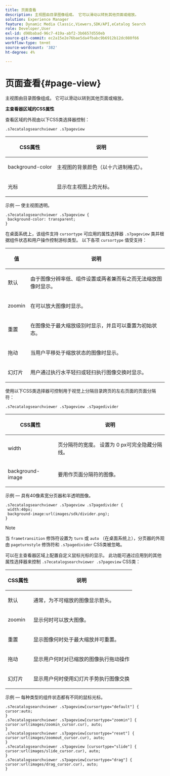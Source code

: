 ```yaml
---
title: 页面查看
description: 主视图由目录图像组成。 它可以滑动以转到其他页面或缩放。
solution: Experience Manager
feature: Dynamic Media Classic,Viewers,SDK/API,eCatalog Search
role: Developer,User
exl-id: d98babad-96c7-419a-abf2-3b6657d550eb
source-git-commit: ec2a15e2e76bae5da4fbabc9b6912b12dc080f66
workflow-type: tm+mt
source-wordcount: '382'
ht-degree: 4%

---
```


# 页面查看{#page-view}

主视图由目录图像组成。 它可以滑动以转到其他页面或缩放。

<!--<a id="section_061E550C1C1D4DB2BD663A898895B38C"></a>-->

**主查看器区域的CSS属性**

查看区域的外观由以下CSS类选择器控制：

```
.s7ecatalogsearchviewer .s7pageview
```

<table id="table_94EE3F5BBE4547C0B4943471CEE7EDE4"> 
 <thead> 
  <tr> 
   <th colname="col1" class="entry"> <p> CSS属性 </p> </th> 
   <th colname="col2" class="entry"> <p>说明 </p> </th> 
  </tr> 
 </thead>
 <tbody> 
  <tr> 
   <td colname="col1"> <p> <span class="codeph"> background-color </span> </p> </td> 
   <td colname="col2"> <p> 主视图的背景颜色（以十六进制格式）。 </p> </td> 
  </tr> 
  <tr> 
   <td colname="col1"> <p> <span class="codeph"> 光标 </span> </p> </td> 
   <td colname="col2"> <p>显示在主视图上的光标。 </p> </td> 
  </tr> 
 </tbody> 
</table>

示例 — 使主视图透明。

```
.s7ecatalogsearchviewer .s7pageview { 
 background-color: transparent; 
}
```

在桌面系统上，该组件支持 `cursortype` 可应用的属性选择器 `.s7pageview` 类并根据组件状态和用户操作控制游标类型。 以下各项 `cursortype` 值受支持：

<table id="table_45B83F6CCDE84C36B0E087CA9144BFE6"> 
 <thead> 
  <tr> 
   <th colname="col1" class="entry"> <p>值 </p> </th> 
   <th colname="col2" class="entry"> <p>说明 </p> </th> 
  </tr> 
 </thead>
 <tbody> 
  <tr> 
   <td colname="col1"> <p> <span class="codeph"> 默认 </span> </p> </td> 
   <td colname="col2"> <p>由于图像分辨率低、组件设置或两者兼而有之而无法缩放图像时显示。 </p> </td> 
  </tr> 
  <tr> 
   <td colname="col1"> <p> <span class="codeph"> zoomin </span> </p> </td> 
   <td colname="col2"> <p>在可以放大图像时显示。 </p> </td> 
  </tr> 
  <tr> 
   <td colname="col1"> <p> <span class="codeph"> 重置 </span> </p> </td> 
   <td colname="col2"> <p>在图像处于最大缩放级别时显示，并且可以重置为初始状态。 </p> </td> 
  </tr> 
  <tr> 
   <td colname="col1"> <p> <span class="codeph"> 拖动 </span> </p> </td> 
   <td colname="col2"> <p>当用户平移处于缩放状态的图像时显示。 </p> </td> 
  </tr> 
  <tr> 
   <td colname="col1"> <p> <span class="codeph"> 幻灯片 </span> </p> </td> 
   <td colname="col2"> <p>用户通过执行水平轻扫或轻扫执行图像交换时显示。 </p> </td> 
  </tr> 
 </tbody> 
</table>

使用以下CSS类选择器可控制用于视觉上分隔目录跨页的左右页面的页面分隔符：

`.s7ecatalogsearchviewer .s7pageview .s7pagedivider`

<table id="table_77EBC9A77BF14CF4974F8F43C709A207"> 
 <thead> 
  <tr> 
   <th colname="col1" class="entry"> <p> CSS属性 </p> </th> 
   <th colname="col2" class="entry"> <p>说明 </p> </th> 
  </tr> 
 </thead>
 <tbody> 
  <tr> 
   <td colname="col1"> <p> <span class="codeph"> width </span> </p> </td> 
   <td colname="col2"> <p> 页分隔符的宽度。 设置为 <span class="codeph"> 0 </span> px可完全隐藏分隔线。 </p> </td> 
  </tr> 
  <tr> 
   <td colname="col1"> <p> <span class="codeph"> background-image </span> </p> </td> 
   <td colname="col2"> <p>要用作页面分隔符的图像。 </p> </td> 
  </tr> 
 </tbody> 
</table>

示例 — 具有40像素宽分页器和半透明图像。

```
.s7ecatalogsearchviewer .s7pageview .s7pagedivider { 
 width:40px; 
 background-image:url(images/sdk/divider.png); 
}
```

>[!NOTE]
>
>当 `frametransition` 修饰符设置为 `turn` 或 `auto` （在桌面系统上），分页器的外观由 `pageturnstyle` 修饰符和 `.s7pagedivider` CSS类被忽略。

可以在主查看器区域上配置自定义鼠标光标的显示。 此功能可通过应用到的其他属性选择器来控制 `.s7ecatalogsearchviewer .s7pageview` CSS类：

<table id="table_908164DECF9347A19A9696A23BBDB1A2"> 
 <thead> 
  <tr> 
   <th colname="col1" class="entry"> <p> CSS属性 </p> </th> 
   <th colname="col2" class="entry"> <p>说明 </p> </th> 
  </tr> 
 </thead>
 <tbody> 
  <tr> 
   <td colname="col1"> <p> <span class="codeph"> 默认 </span> </p> </td> 
   <td colname="col2"> <p> 通常，为不可缩放的图像显示箭头。 </p> </td> 
  </tr> 
  <tr> 
   <td colname="col1"> <p> <span class="codeph"> zoomin </span> </p> </td> 
   <td colname="col2"> <p> 显示何时可以放大图像。 </p> </td> 
  </tr> 
  <tr> 
   <td colname="col1"> <p> <span class="codeph"> 重置 </span> </p> </td> 
   <td colname="col2"> <p>显示图像何时处于最大缩放并可重置。 </p> </td> 
  </tr> 
  <tr> 
   <td colname="col1"> <p> <span class="codeph"> 拖动 </span> </p> </td> 
   <td colname="col2"> <p>显示用户何时对已缩放的图像执行拖动操作 </p> </td> 
  </tr> 
  <tr> 
   <td colname="col1"> <p> <span class="codeph"> 幻灯片 </span> </p> </td> 
   <td colname="col2"> <p>显示用户何时使用幻灯片手势执行图像交换 </p> </td> 
  </tr> 
 </tbody> 
</table>

示例 — 每种类型的组件状态都有不同的鼠标光标。

```
.s7ecatalogsearchviewer .s7pageview[cursortype="default"] { 
cursor:auto; 
} 
.s7ecatalogsearchviewer .s7pageview[cursortype="zoomin"] { 
cursor:url(images/zoomin_cursor.cur), auto; 
} 
.s7ecatalogsearchviewer .s7pageview[cursortype="reset"] { 
cursor:url(images/zoomout_cursor.cur), auto; 
} 
.s7ecatalogsearchviewer .s7pageview [cursortype="slide"] { 
cursor:url(images/slide_cursor.cur), auto; 
} 
.s7ecatalogsearchviewer .s7pageview[cursortype="drag"] { 
cursor:url(images/drag_cursor.cur), auto; 
}
```
